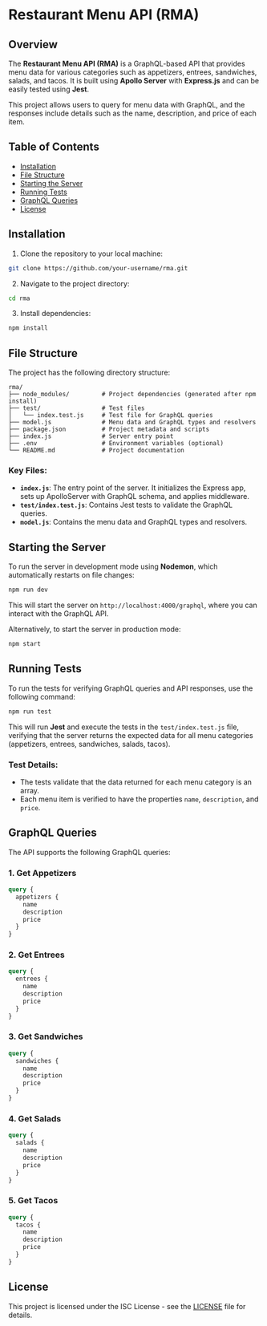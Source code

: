 
# Restaurant Menu API (RMA)

## Overview
The **Restaurant Menu API (RMA)** is a GraphQL-based API that provides menu data for various categories such as appetizers, entrees, sandwiches, salads, and tacos. It is built using **Apollo Server** with **Express.js** and can be easily tested using **Jest**.

This project allows users to query for menu data with GraphQL, and the responses include details such as the name, description, and price of each item.

## Table of Contents
- [Installation](#installation)
- [File Structure](#file-structure)
- [Starting the Server](#starting-the-server)
- [Running Tests](#running-tests)
- [GraphQL Queries](#graphql-queries)
- [License](#license)

## Installation

1. Clone the repository to your local machine:

```bash
git clone https://github.com/your-username/rma.git
```

2. Navigate to the project directory:

```bash
cd rma
```

3. Install dependencies:

```bash
npm install
```

## File Structure

The project has the following directory structure:

```
rma/
├── node_modules/         # Project dependencies (generated after npm install)
├── test/                 # Test files
│   └── index.test.js     # Test file for GraphQL queries
├── model.js              # Menu data and GraphQL types and resolvers
├── package.json          # Project metadata and scripts
├── index.js              # Server entry point
├── .env                  # Environment variables (optional)
└── README.md             # Project documentation
```

### Key Files:
- **`index.js`**: The entry point of the server. It initializes the Express app, sets up ApolloServer with GraphQL schema, and applies middleware.
- **`test/index.test.js`**: Contains Jest tests to validate the GraphQL queries.
- **`model.js`**: Contains the menu data and GraphQL types and resolvers.

## Starting the Server

To run the server in development mode using **Nodemon**, which automatically restarts on file changes:

```bash
npm run dev
```

This will start the server on `http://localhost:4000/graphql`, where you can interact with the GraphQL API.

Alternatively, to start the server in production mode:

```bash
npm start
```

## Running Tests

To run the tests for verifying GraphQL queries and API responses, use the following command:

```bash
npm run test
```

This will run **Jest** and execute the tests in the `test/index.test.js` file, verifying that the server returns the expected data for all menu categories (appetizers, entrees, sandwiches, salads, tacos).

### Test Details:
- The tests validate that the data returned for each menu category is an array.
- Each menu item is verified to have the properties `name`, `description`, and `price`.

## GraphQL Queries

The API supports the following GraphQL queries:

### 1. **Get Appetizers**

```graphql
query {
  appetizers {
    name
    description
    price
  }
}
```

### 2. **Get Entrees**

```graphql
query {
  entrees {
    name
    description
    price
  }
}
```

### 3. **Get Sandwiches**

```graphql
query {
  sandwiches {
    name
    description
    price
  }
}
```

### 4. **Get Salads**

```graphql
query {
  salads {
    name
    description
    price
  }
}
```

### 5. **Get Tacos**

```graphql
query {
  tacos {
    name
    description
    price
  }
}
```

## License

This project is licensed under the ISC License - see the [LICENSE](LICENSE) file for details.
